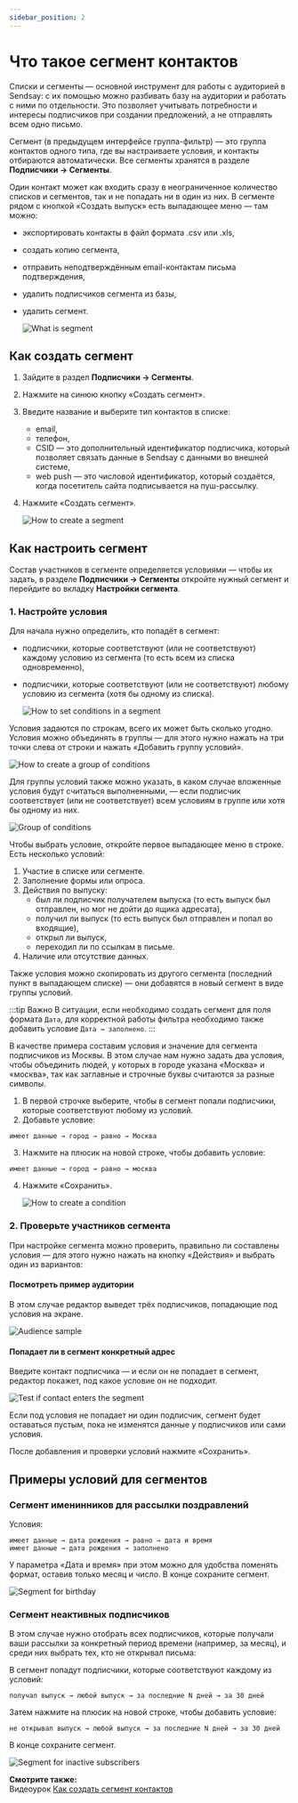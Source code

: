 ```yaml
---
sidebar_position: 2
---
```


# Что такое сегмент контактов

Списки и сегменты — основной инструмент для работы с аудиторией в Sendsay: с их помощью можно разбивать базу на аудитории и работать с ними по отдельности. Это позволяет учитывать потребности и интересы подписчиков при создании предложений, а не отправлять всем одно письмо.

Сегмент (в предыдущем интерфейсе группа-фильтр) — это группа контактов одного типа, где вы настраиваете условия, и контакты отбираются автоматически. Все сегменты хранятся в разделе **Подписчики → Сегменты**.

Один контакт может как входить сразу в неограниченное количество списков и сегментов, так и не попадать ни в один из них. В сегменте рядом с кнопкой «Создать выпуск» есть выпадающее меню — там можно:

- экспортировать контакты в файл формата .csv или .xls,
- создать копию сегмента,
- отправить неподтверждённым email-контактам письма подтверждения,
- удалить подписчиков сегмента из базы,
- удалить сегмент.

  ![What is segment](/img/subscribers/lists-and-segments/what-is-segment/what-is-segment.png) <br/>

## Как создать сегмент

1. Зайдите в раздел **Подписчики → Сегменты**.
2. Нажмите на синюю кнопку «Создать сегмент».
3. Введите название и выберите тип контактов в списке:
   - email,
   - телефон,
   - CSID — это дополнительный идентификатор подписчика, который позволяет связать данные в Sendsay с данными во внешней системе,
   - web push — это числовой идентификатор, который создаётся, когда посетитель сайта подписывается на пуш-рассылку.
4. Нажмите «Создать сегмент».

   ![How to create a segment](/img/subscribers/lists-and-segments\what-is-segment/how-to-create-a-segment.gif) <br/>

## Как настроить сегмент

Состав участников в сегменте определяется условиями — чтобы их задать, в разделе **Подписчики → Сегменты** откройте нужный сегмент и перейдите во вкладку **Настройки сегмента**.

### 1. Настройте условия

Для начала нужно определить, кто попадёт в сегмент:

- подписчики, которые соответствуют (или не соответствуют) каждому условию из сегмента (то есть всем из списка одновременно),
- подписчики, которые соответствуют (или не соответствуют) любому условию из сегмента (хотя бы одному из списка).

  ![How to set conditions in a segment](/img/subscribers/lists-and-segments\what-is-segment/how-to-set-conditions-in-a-segment.png) <br/>

Условия задаются по строкам, всего их может быть сколько угодно. Условия можно объединять в группы — для этого нужно нажать на три точки слева от строки и нажать «Добавить группу условий».

![How to create a group of conditions](/img/subscribers/lists-and-segments\what-is-segment/how-to-create-a-group-of-conditions.png) <br/>

Для группы условий также можно указать, в каком случае вложенные условия будут считаться выполненными, — если подписчик соответствует (или не соответствует) всем условиям в группе или хотя бы одному из них.

![Group of conditions](/img/subscribers/lists-and-segments\what-is-segment/group-of-conditions.png) <br/>

Чтобы выбрать условие, откройте первое выпадающее меню в строке. Есть несколько условий:

1. Участие в списке или сегменте.
2. Заполнение формы или опроса.
3. Действия по выпуску:
   - был ли подписчик получателем выпуска (то есть выпуск был отправлен, но мог не дойти до ящика адресата),
   - получил ли выпуск (то есть выпуск был отправлен и попал во входящие),
   - открыл ли выпуск,
   - переходил ли по ссылкам в письме.
4. Наличие или отсутствие данных.

Также условия можно скопировать из другого сегмента (последний пункт в выпадающем списке) — они добавятся в новый сегмент в виде группы условий.

:::tip Важно
В&nbsp;ситуации, если необходимо создать сегмент для поля формата `Дата`, для корректной работы фильтра необходимо также добавить условие `Дата → заполнено`.
:::

В качестве примера составим условия и значение для сегмента подписчиков из Москвы. В этом случае нам нужно задать два условия, чтобы объединить людей, у которых в городе указана «Москва» и «москва», так как заглавные и строчные буквы считаются за разные символы.

1. В первой строчке выберите, чтобы в сегмент попали подписчики, которые соответствуют любому из условий.
2. Добавьте условие:

```
имеет данные → город → равно → Москва
```

3. Нажмите на плюсик на новой строке, чтобы добавить условие:

```
имеет данные → город → равно → москва
```

4. Нажмите «Сохранить».

   ![How to create a condition](/img/subscribers/lists-and-segments\what-is-segment/how-to-create-a-condition.gif) <br/>

### 2. Проверьте участников сегмента

При настройке сегмента можно проверить, правильно ли составлены условия — для этого нужно нажать на кнопку «Действия» и выбрать один из вариантов:

#### Посмотреть пример аудитории

В этом случае редактор выведет трёх подписчиков, попадающие под условия на экране.

![Audience sample](/img/subscribers/lists-and-segments\what-is-segment/audience-sample.gif) <br/>

#### Попадает ли в сегмент конкретный адрес

Введите контакт подписчика — и если он не попадает в сегмент, редактор покажет, под какое условие он не подходит.

![Test if contact enters the segment](/img/subscribers/lists-and-segments\what-is-segment/test-if-contact-enters-the-segment.gif) <br/>

Если под условия не попадает ни один подписчик, сегмент будет оставаться пустым, пока не изменятся данные у подписчиков или сами условия.

После добавления и проверки условий нажмите «Сохранить».

## Примеры условий для сегментов

### Сегмент именинников для рассылки поздравлений

Условия:

```
имеет данные → дата рождения → равно → дата и время
имеет данные → дата рождения → заполнено
```

У параметра «Дата и время» при этом можно для удобства поменять формат, оставив только месяц и число. В конце сохраните сегмент.

![Segment for birthday](/img/subscribers/lists-and-segments/what-is-segment/segment-for-birthday.gif) <br/>

### Сегмент неактивных подписчиков

В этом случае нужно отобрать всех подписчиков, которые получали ваши рассылки за конкретный период времени (например, за месяц), и среди них выбрать тех, кто не открывал письма:

В сегмент попадут подписчики, которые соответствуют каждому из условий:

```
получал выпуск → любой выпуск → за последние N дней → за 30 дней
```

Затем нажмите на плюсик на новой строке, чтобы добавить условие:

```
не открывал выпуск → любой выпуск → за последние N дней → за 30 дней
```

В конце сохраните сегмент.

![Segment for inactive subscribers](/img/subscribers/lists-and-segments\what-is-segment/segment-for-inactive-subscribers.gif) <br/>

**Смотрите также:**<br/>
Видеоурок [Как создать сегмент контактов](https://docs.sendsay.ru/videolessons/subscribers/how-to-create-a-segment)
